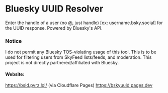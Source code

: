 # Bluesky UUID Resolver
Enter the handle of a user (no @, just handle) [ex: username.bsky.social] for the UUID response.
Powered by Bluesky's API.


### Notice
I do not permit any Bluesky TOS-violating usage of this tool. This is to be used for filtering users from SkyFeed lists/feeds, and moderation.
This project is not directly partnered/affiliated with Bluesky.

#### Website:
https://bsid.pvrz.lol/
(via Cloudflare Pages) https://bskyuuid.pages.dev
